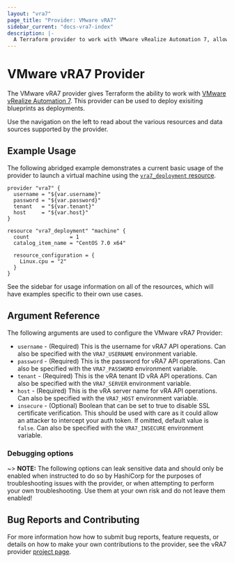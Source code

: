 ```yaml
---
layout: "vra7"
page_title: "Provider: VMware vRA7"
sidebar_current: "docs-vra7-index"
description: |-
  A Terraform provider to work with VMware vRealize Automation 7, allowing deployment of existing blueprints.
---
```


# VMware vRA7 Provider

The VMware vRA7 provider gives Terraform the ability to work with [VMware vRealize
Automation 7][vmware-vra]. This provider can be used to deploy exisiting blueprints
as deployments.

[vmware-vra]: https://www.vmware.com/products/vrealize-automation.html

Use the navigation on the left to read about the various resources and data
sources supported by the provider.

## Example Usage

The following abridged example demonstrates a current basic usage of the
provider to launch a virtual machine using the [`vra7_deployment`
resource][tf-vra7-deployment]. 

[tf-vra7-deployment]: /docs/providers/vra7/r/deployment.html

```hcl
provider "vra7" {
  username = "${var.username}"
  password = "${var.password}"
  tenant   = "${var.tenant}"
  host     = "${var.host}"
}

resource "vra7_deployment" "machine" {
  count             = 1
  catalog_item_name = "CentOS 7.0 x64"

  resource_configuration = {
    Linux.cpu = "2"
  }
}
```

See the sidebar for usage information on all of the resources, which will have
examples specific to their own use cases.

## Argument Reference

The following arguments are used to configure the VMware vRA7 Provider:

* `username` - (Required) This is the username for vRA7 API operations. Can also
  be specified with the `VRA7_USERNAME` environment variable.
* `password` - (Required) This is the password for vRA7 API operations. Can
  also be specified with the `VRA7_PASSWORD` environment variable.
* `tenant` - (Required) This is the vRA tenant ID vRA API
  operations. Can also be specified with the `VRA7_SERVER` environment
  variable.
* `host` - (Required) This is the vRA server name for vRA API
  operations. Can also be specified with the `VRA7_HOST` environment
  variable.
* `insecure` - (Optional) Boolean that can be set to true to
  disable SSL certificate verification. This should be used with care as it
  could allow an attacker to intercept your auth token. If omitted, default
  value is `false`. Can also be specified with the `VRA7_INSECURE`
  environment variable.

### Debugging options

~> **NOTE:** The following options can leak sensitive data and should only be
enabled when instructed to do so by HashiCorp for the purposes of
troubleshooting issues with the provider, or when attempting to perform your
own troubleshooting. Use them at your own risk and do not leave them enabled!

## Bug Reports and Contributing

For more information how how to submit bug reports, feature requests, or
details on how to make your own contributions to the provider, see the vRA7
provider [project page][tf-vra7-project-page].

[tf-vra7-project-page]: https://github.com/terraform-providers/terraform-provider-vra7


